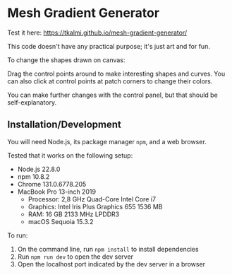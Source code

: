 # Mesh Gradient Generator

Test it here: https://tkalmi.github.io/mesh-gradient-generator/

This code doesn't have any practical purpose; it's just art and for fun.

To change the shapes drawn on canvas:

Drag the control points around to make interesting shapes and curves. You can also click at control points at patch corners to change their colors.

You can make further changes with the control panel, but that should be self-explanatory.


## Installation/Development

You will need Node.js, its package manager `npm`, and a web browser.


Tested that it works on the following setup:

- Node.js 22.8.0
- npm 10.8.2
- Chrome 131.0.6778.205
- MacBook Pro 13-inch 2019
  - Processor: 2,8 GHz Quad-Core Intel Core i7
  - Graphics: Intel Iris Plus Graphics 655 1536 MB
  - RAM: 16 GB 2133 MHz LPDDR3
  - macOS Sequoia 15.3.2

To run:

1. On the command line, run `npm install` to install dependencies
2. Run `npm run dev` to open the dev server
3. Open the localhost port indicated by the dev server in a browser